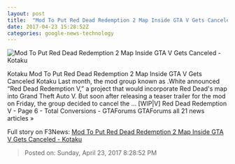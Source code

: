 ```yaml
---
layout: post
title:  "Mod To Put Red Dead Redemption 2 Map Inside GTA V Gets Canceled - Kotaku"
date: 2017-04-23 15:28:52Z
categories: google-news-technology
---
```


![Mod To Put Red Dead Redemption 2 Map Inside GTA V Gets Canceled - Kotaku](https://i.kinja-img.com/gawker-media/image/upload/s--yJsikyCo--/c_fill,fl_progressive,g_center,h_900,q_80,w_1600/dl8gxgl8i0dcftelaolb.png)

Kotaku Mod To Put Red Dead Redemption 2 Map Inside GTA V Gets Canceled Kotaku Last month, the mod group known as .White announced “Red Dead Redemption V,” a project that would incorporate Red Dead's map into Grand Theft Auto V. But soon after releasing a teaser trailer for the mod on Friday, the group decided to cancel the ... [WIP|V] Red Dead Redemption V - Page 6 - Total Conversions - GTAForums GTAForums all 21 news articles »


Full story on F3News: [Mod To Put Red Dead Redemption 2 Map Inside GTA V Gets Canceled - Kotaku](http://www.f3nws.com/n/zRXbjD)

> Posted on: Sunday, April 23, 2017 8:28:52 PM
